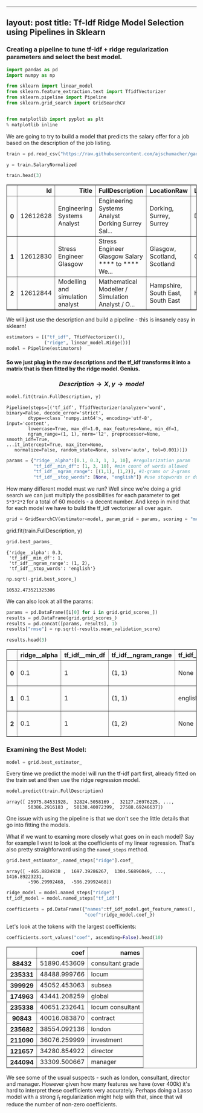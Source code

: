 
---
layout: post
title: Tf-Idf Ridge Model Selection using Pipelines in Sklearn
---


### Creating a pipeline to tune  tf-idf + ridge regularization parameters and select the best model.



```python
import pandas as pd
import numpy as np

from sklearn import linear_model
from sklearn.feature_extraction.text import TfidfVectorizer
from sklearn.pipeline import Pipeline
from sklearn.grid_search import GridSearchCV


from matplotlib import pyplot as plt
% matplotlib inline
```

We are going to try to build a model that predicts the salary offer for a job based on the description of the job listing.


```python
train = pd.read_csv("https://raw.githubusercontent.com/ajschumacher/gadsdata/master/salary/train.csv")
```


```python
y = train.SalaryNormalized
```


```python
train.head(3)
```




<div>
<table border="1" class="dataframe">
  <thead>
    <tr style="text-align: right;">
      <th></th>
      <th>Id</th>
      <th>Title</th>
      <th>FullDescription</th>
      <th>LocationRaw</th>
      <th>LocationNormalized</th>
      <th>ContractType</th>
      <th>ContractTime</th>
      <th>Company</th>
      <th>Category</th>
      <th>SalaryRaw</th>
      <th>SalaryNormalized</th>
      <th>SourceName</th>
    </tr>
  </thead>
  <tbody>
    <tr>
      <th>0</th>
      <td>12612628</td>
      <td>Engineering Systems Analyst</td>
      <td>Engineering Systems Analyst Dorking Surrey Sal...</td>
      <td>Dorking, Surrey, Surrey</td>
      <td>Dorking</td>
      <td>NaN</td>
      <td>permanent</td>
      <td>Gregory Martin International</td>
      <td>Engineering Jobs</td>
      <td>20000 - 30000/annum 20-30K</td>
      <td>25000</td>
      <td>cv-library.co.uk</td>
    </tr>
    <tr>
      <th>1</th>
      <td>12612830</td>
      <td>Stress Engineer Glasgow</td>
      <td>Stress Engineer Glasgow Salary **** to **** We...</td>
      <td>Glasgow, Scotland, Scotland</td>
      <td>Glasgow</td>
      <td>NaN</td>
      <td>permanent</td>
      <td>Gregory Martin International</td>
      <td>Engineering Jobs</td>
      <td>25000 - 35000/annum 25-35K</td>
      <td>30000</td>
      <td>cv-library.co.uk</td>
    </tr>
    <tr>
      <th>2</th>
      <td>12612844</td>
      <td>Modelling and simulation analyst</td>
      <td>Mathematical Modeller / Simulation Analyst / O...</td>
      <td>Hampshire, South East, South East</td>
      <td>Hampshire</td>
      <td>NaN</td>
      <td>permanent</td>
      <td>Gregory Martin International</td>
      <td>Engineering Jobs</td>
      <td>20000 - 40000/annum 20-40K</td>
      <td>30000</td>
      <td>cv-library.co.uk</td>
    </tr>
  </tbody>
</table>
</div>



We will just use the description and build a pipeline - this is insanely easy in sklearn!


```python
estimators = [("tf_idf", TfidfVectorizer()), 
              ("ridge", linear_model.Ridge())]
model = Pipeline(estimators)
```

#### So we just plug in the raw descriptions and the tf_idf transforms it into a matrix that is then fitted by the ridge model. Genius. 

 ### $$Description\longrightarrow X , y \longrightarrow model$$


```python
model.fit(train.FullDescription, y) 
```




    Pipeline(steps=[('tf_idf', TfidfVectorizer(analyzer='word', binary=False, decode_error='strict',
            dtype=<class 'numpy.int64'>, encoding='utf-8', input='content',
            lowercase=True, max_df=1.0, max_features=None, min_df=1,
            ngram_range=(1, 1), norm='l2', preprocessor=None, smooth_idf=True,
    ...it_intercept=True, max_iter=None,
       normalize=False, random_state=None, solver='auto', tol=0.001))])




```python
params = {"ridge__alpha":[0.1, 0.3, 1, 3, 10], #regularization param
          "tf_idf__min_df": [1, 3, 10], #min count of words allowed
          "tf_idf__ngram_range": [(1,1), (1,2)], #1-grams or 2-grams
          "tf_idf__stop_words": [None, "english"]} #use stopwords or don't
```

How many different model must we run? Well since we're doing a grid search we can just multiply the possibilities for each parameter to get `5*3*2*2` for a total of 60 models - a decent number. And keep in mind that for each model we have to build the tf_idf vectorizer all over again.


```python
grid = GridSearchCV(estimator=model, param_grid = params, scoring = "mean_squared_error")
```

grid.fit(train.FullDescription, y)


```python
grid.best_params_
```




    {'ridge__alpha': 0.3,
     'tf_idf__min_df': 1,
     'tf_idf__ngram_range': (1, 2),
     'tf_idf__stop_words': 'english'}




```python
np.sqrt(-grid.best_score_)
```




    10532.473521325306



We can also look at all the params:


```python
params = pd.DataFrame([i[0] for i in grid.grid_scores_])
results = pd.DataFrame(grid.grid_scores_)
results = pd.concat([params, results], 1)
results["rmse"] = np.sqrt(-results.mean_validation_score)
```


```python
results.head(3)
```




<div>
<table border="1" class="dataframe">
  <thead>
    <tr style="text-align: right;">
      <th></th>
      <th>ridge__alpha</th>
      <th>tf_idf__min_df</th>
      <th>tf_idf__ngram_range</th>
      <th>tf_idf__stop_words</th>
      <th>parameters</th>
      <th>mean_validation_score</th>
      <th>cv_validation_scores</th>
      <th>rmse</th>
    </tr>
  </thead>
  <tbody>
    <tr>
      <th>0</th>
      <td>0.1</td>
      <td>1</td>
      <td>(1, 1)</td>
      <td>None</td>
      <td>{'ridge__alpha': 0.1, 'tf_idf__stop_words': No...</td>
      <td>-1.383986e+08</td>
      <td>[-103831685.851, -141229157.862, -170145315.841]</td>
      <td>11764.293270</td>
    </tr>
    <tr>
      <th>1</th>
      <td>0.1</td>
      <td>1</td>
      <td>(1, 1)</td>
      <td>english</td>
      <td>{'ridge__alpha': 0.1, 'tf_idf__stop_words': 'e...</td>
      <td>-1.408870e+08</td>
      <td>[-105929048.004, -144749023.148, -171993435.294]</td>
      <td>11869.583228</td>
    </tr>
    <tr>
      <th>2</th>
      <td>0.1</td>
      <td>1</td>
      <td>(1, 2)</td>
      <td>None</td>
      <td>{'ridge__alpha': 0.1, 'tf_idf__stop_words': No...</td>
      <td>-1.113026e+08</td>
      <td>[-77620035.3972, -108499379.09, -147798481.11]</td>
      <td>10550.004578</td>
    </tr>
  </tbody>
</table>
</div>



### Examining the Best Model:


```python
model = grid.best_estimator_
```

Every time we predict the model will run the tf-idf part first, already fitted on the train set and then use the ridge regression model. 



```python
model.predict(train.FullDescription)
```




    array([ 25975.84531928,  32824.5058169 ,  32127.26976225, ...,
            50386.2916183 ,  50138.40072399,  27588.69246637])



One issue with using the pipeline is that we don't see the little details that go into fitting the models.

What if we want to examing more closely what goes on in each model? Say for example I want to look at the coefficients of my linear regression. That's also pretty straighforward using the `named_steps` method.


```python
grid.best_estimator_.named_steps["ridge"].coef_
```




    array([ -465.8824938 ,  1697.39286267,  1304.56896049, ...,  1416.89223231,
            -596.29992468,  -596.29992468])




```python
ridge_model = model.named_steps["ridge"]
tf_idf_model = model.named_steps["tf_idf"]
```


```python
coefficients = pd.DataFrame({"names":tf_idf_model.get_feature_names(),
                             "coef":ridge_model.coef_})
```

Let's look at the tokens with the largest coefficients:


```python
coefficients.sort_values("coef", ascending=False).head(10)
```




<div>
<table border="1" class="dataframe">
  <thead>
    <tr style="text-align: right;">
      <th></th>
      <th>coef</th>
      <th>names</th>
    </tr>
  </thead>
  <tbody>
    <tr>
      <th>88432</th>
      <td>51890.453609</td>
      <td>consultant grade</td>
    </tr>
    <tr>
      <th>235331</th>
      <td>48488.999766</td>
      <td>locum</td>
    </tr>
    <tr>
      <th>399929</th>
      <td>45052.453063</td>
      <td>subsea</td>
    </tr>
    <tr>
      <th>174963</th>
      <td>43441.208259</td>
      <td>global</td>
    </tr>
    <tr>
      <th>235338</th>
      <td>40651.232641</td>
      <td>locum consultant</td>
    </tr>
    <tr>
      <th>90843</th>
      <td>40016.083870</td>
      <td>contract</td>
    </tr>
    <tr>
      <th>235682</th>
      <td>38554.092136</td>
      <td>london</td>
    </tr>
    <tr>
      <th>211090</th>
      <td>36076.259999</td>
      <td>investment</td>
    </tr>
    <tr>
      <th>121657</th>
      <td>34280.854922</td>
      <td>director</td>
    </tr>
    <tr>
      <th>244094</th>
      <td>33309.500667</td>
      <td>manager</td>
    </tr>
  </tbody>
</table>
</div>



We see some of the usual suspects - such as london, consultant, director and manager. However given how many features we have (over 400k) it's hard to interpret these coefficients very accurately. Perhaps doing a Lasso model with a strong $l_1$ regularization might help with that, since that wil reduce the number of non-zero coefficients.


```python

```
